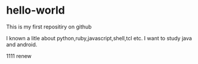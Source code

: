 # hello-world
This is my first repositiry on github

I known a litle about python,ruby,javascript,shell,tcl etc.
I want to study java and android.

1111 renew
